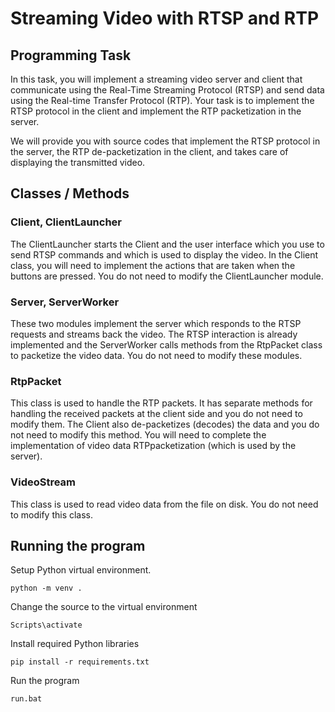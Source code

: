 # Streaming Video with RTSP and RTP

## Programming Task 
In this task, you will implement a streaming video server and client that communicate using the Real-Time Streaming Protocol (RTSP) and send data using the Real-time Transfer Protocol (RTP). Your task is to implement the RTSP protocol in the client and implement the RTP packetization in the server.

We will provide you with source codes that implement the RTSP protocol in the server, the RTP de-packetization in the client, and takes care of displaying the transmitted video.

## Classes / Methods

### Client, ClientLauncher
The ClientLauncher starts the Client and the user interface which you use to send RTSP commands and which is used to display the video. In the Client class, you will need to implement the actions that are taken when the buttons are pressed. You do not need to modify the ClientLauncher module.

### Server, ServerWorker
These two modules implement the server which responds to the RTSP requests and streams back the video. The RTSP interaction is already implemented and the ServerWorker calls methods from the RtpPacket class to packetize the video data. You do not need to modify these modules.

### RtpPacket
This class is used to handle the RTP packets. It has separate methods for handling the received packets at the client side and you do not need to modify them. The Client also de-packetizes (decodes) the data and you do not need to modify this method. You will need to complete the implementation of video data RTPpacketization (which is used by the server).

### VideoStream
This class is used to read video data from the file on disk. You do not need to modify this class.

## Running the program

Setup Python virtual environment.
```
python -m venv .
```

Change the source to the virtual environment
```
Scripts\activate
```

Install required Python libraries
```
pip install -r requirements.txt
```

Run the program
```
run.bat
```